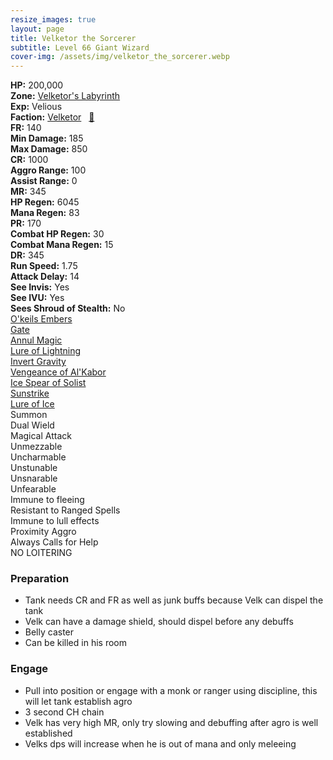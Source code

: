 ```yaml
---
resize_images: true
layout: page
title: Velketor the Sorcerer
subtitle: Level 66 Giant Wizard
cover-img: /assets/img/velketor_the_sorcerer.webp
---
```


<div class="info-section">
<div class="info-item"><strong>HP:</strong> 200,000</div>
<div class="info-item"><strong>Zone:</strong> <a href="https://www.pqdi.cc/zone/112" target="_blank">Velketor's Labyrinth</a></div>
<div class="info-item"><strong>Exp:</strong> Velious</div>
<div class="info-item"><strong>Faction:</strong> <a href="https://www.pqdi.cc/faction/435" target="_blank">Velketor</a>&nbsp;&nbsp;&nbsp;<a href="https://www.pqdi.cc/npc/112025" target="_blank" title="View NPC on PQDI">🔗</a></div>
</div>

<div class="stats-grid">
<div class="stats-row">
<div class="stats-cell"><strong>FR:</strong> 140</div>
<div class="stats-cell"><strong>Min Damage:</strong> 185</div>
<div class="stats-cell"><strong>Max Damage:</strong> 850</div>
</div>
<div class="stats-row">
<div class="stats-cell"><strong>CR:</strong> 1000</div>
<div class="stats-cell"><strong>Aggro Range:</strong> 100</div>
<div class="stats-cell"><strong>Assist Range:</strong> 0</div>
</div>
<div class="stats-row">
<div class="stats-cell"><strong>MR:</strong> 345</div>
<div class="stats-cell"><strong>HP Regen:</strong> 6045</div>
<div class="stats-cell"><strong>Mana Regen:</strong> 83</div>
</div>
<div class="stats-row">
<div class="stats-cell"><strong>PR:</strong> 170</div>
<div class="stats-cell"><strong>Combat HP Regen:</strong> 30</div>
<div class="stats-cell"><strong>Combat Mana Regen:</strong> 15</div>
</div>
<div class="stats-row">
<div class="stats-cell"><strong>DR:</strong> 345</div>
<div class="stats-cell"><strong>Run Speed:</strong> 1.75</div>
<div class="stats-cell"><strong>Attack Delay:</strong> 14</div>
</div>
<div class="stats-row">
<div class="stats-cell"><strong>See Invis:</strong> Yes</div>
<div class="stats-cell"><strong>See IVU:</strong> Yes</div>
<div class="stats-cell"><strong>Sees Shroud of Stealth:</strong> No</div>
</div>
</div>

<div class="spell-grid">
<div class="spell-cell"><a href="https://www.pqdi.cc/spell/2551" target="_blank">O'keils Embers</a></div>
<div class="spell-cell"><a href="https://www.pqdi.cc/spell/36" target="_blank">Gate</a></div>
<div class="spell-cell"><a href="https://www.pqdi.cc/spell/1526" target="_blank">Annul Magic</a></div>
<div class="spell-cell"><a href="https://www.pqdi.cc/spell/1640" target="_blank">Lure of Lightning</a></div>
<div class="spell-cell"><a href="https://www.pqdi.cc/spell/1636" target="_blank">Invert Gravity</a></div>
<div class="spell-cell"><a href="https://www.pqdi.cc/spell/1652" target="_blank">Vengeance of Al'Kabor</a></div>
<div class="spell-cell"><a href="https://www.pqdi.cc/spell/1426" target="_blank">Ice Spear of Solist</a></div>
<div class="spell-cell"><a href="https://www.pqdi.cc/spell/1658" target="_blank">Sunstrike</a></div>
<div class="spell-cell"><a href="https://www.pqdi.cc/spell/1769" target="_blank">Lure of Ice</a></div>
</div>

<div class="ability-grid">
<div class="ability-cell">Summon</div>
<div class="ability-cell">Dual Wield</div>
<div class="ability-cell">Magical Attack</div>
<div class="ability-cell">Unmezzable</div>
<div class="ability-cell">Uncharmable</div>
<div class="ability-cell">Unstunable</div>
<div class="ability-cell">Unsnarable</div>
<div class="ability-cell">Unfearable</div>
<div class="ability-cell">Immune to fleeing</div>
<div class="ability-cell">Resistant to Ranged Spells</div>
<div class="ability-cell">Immune to lull effects</div>
<div class="ability-cell">Proximity Aggro</div>
<div class="ability-cell">Always Calls for Help</div>
<div class="ability-cell">NO LOITERING</div>
</div>

### Preparation
 - Tank needs CR and FR as well as junk buffs because Velk can dispel the tank
 - Velk can have a damage shield, should dispel before any debuffs
 - Belly caster
 - Can be killed in his room

### Engage
 - Pull into position or engage with a monk or ranger using discipline, this will let tank establish agro
 - 3 second CH chain
 - Velk has very high MR, only try slowing and debuffing after agro is well established
 - Velks dps will increase when he is out of mana and only meleeing
